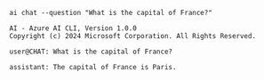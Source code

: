 ``` { .bash .cli-command title="--question is an alias for --user" }
ai chat --question "What is the capital of France?"
```

``` { .plaintext .cli-output hl_lines="4" }
AI - Azure AI CLI, Version 1.0.0
Copyright (c) 2024 Microsoft Corporation. All Rights Reserved.

user@CHAT: What is the capital of France?

assistant: The capital of France is Paris.
```
